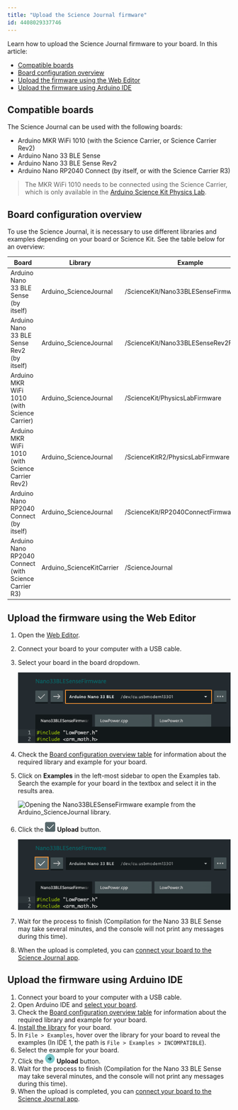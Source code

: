 ```yaml
---
title: "Upload the Science Journal firmware"
id: 4408029337746
---
```


Learn how to upload the Science Journal firmware to your board. In this article:

* [Compatible boards](#compatible-boards)
* [Board configuration overview](#board-configuration)
* [Upload the firmware using the Web Editor](#using-the-web-editor)
* [Upload the firmware using Arduino IDE](#using-arduino-ide)

<a id="compatible-boards"></a>

## Compatible boards

The Science Journal can be used with the following boards:

* Arduino MKR WiFi 1010 (with the Science Carrier, or Science Carrier Rev2)
* Arduino Nano 33 BLE Sense
* Arduino Nano 33 BLE Sense Rev2
* Arduino Nano RP2040 Connect (by itself, or with the Science Carrier R3)

>The MKR WiFi 1010 needs to be connected using the Science Carrier, which is only available in the [Arduino Science Kit Physics Lab](https://store.arduino.cc/products/arduino-science-kit-physics-lab).

<a id="board-configuration"></a>

## Board configuration overview

To use the Science Journal, it is necessary to use different libraries and examples depending on your board or Science Kit. See the table below for an overview:

<table>
  <thead>
    <tr>
      <th>Board</th>
      <th>Library</th>
      <th>Example</th>
    </tr>
  </thead>
  <tbody>
    <tr>
      <td>Arduino Nano 33 BLE Sense (by itself)</td>
      <td>Arduino_ScienceJournal</td>
      <td>/ScienceKit/Nano33BLESenseFirmware</td>
    </tr>
    <tr>
      <td>Arduino Nano 33 BLE Sense Rev2 (by itself)</td>
      <td>Arduino_ScienceJournal</td>
      <td>/ScienceKit/Nano33BLESenseRev2Firmware</td>
    </tr>
    <tr>
      <td>Arduino MKR WiFi 1010 (with Science Carrier)</td>
      <td>Arduino_ScienceJournal</td>
      <td>/ScienceKit/PhysicsLabFirmware</td>
    </tr>
    <tr>
      <td>Arduino MKR WiFi 1010 (with Science Carrier Rev2)</td>
      <td>Arduino_ScienceJournal</td>
      <td>/ScienceKitR2/PhysicsLabFirmware</td>
    </tr>
    <tr>
      <td>Arduino Nano RP2040 Connect (by itself)</td>
      <td>Arduino_ScienceJournal</td>
      <td>/ScienceKit/RP2040ConnectFirmware</td>
    </tr>
    <tr>
      <td>Arduino Nano RP2040 Connect (with Science Carrier R3)</td>
      <td>Arduino_ScienceKitCarrier</td>
      <td>/ScienceJournal</td>
    </tr>
  </tbody>
</table>

<a id="using-the-web-editor"></a>

## Upload the firmware using the Web Editor

1. Open the [Web Editor](https://create.arduino.cc/editor).
2. Connect your board to your computer with a USB cable.
3. Select your board in the board dropdown.

   ![The board dropdown in the Web Editor.](img/web-editor-sj-firmware-board.png)

4. Check the [Board configuration overview  table](#board-configuration) for information about the required library and example for your board. 
5. Click on **Examples** in the left-most sidebar to open the Examples tab. Search the example for your board in the textbox and select it in the results area.

    ![Opening the Nano33BLESenseFirmware example from the Arduino_ScienceJournal library.](SJ_WebEditor_Select-example.png)

5. Click the ![Web Editor upload button.](img/symbol_upload-web.png) **Upload** button.

   ![Uploading the sketch in the Web Editor.](img/web-editor-sj-firmware-upload.png)

6. Wait for the process to finish (Compilation for the Nano 33 BLE Sense may take several minutes, and the console will not print any messages during this time).
7. When the upload is completed, you can [connect your board to the Science Journal app](https://support.arduino.cc/hc/en-us/articles/4407749620370).

<a id="using-arduino-ide"></a>

## Upload the firmware using Arduino IDE

1. Connect your board to your computer with a USB cable.
2. Open Arduino IDE and [select your board](https://support.arduino.cc/hc/en-us/articles/4406856349970-Select-board-and-port-in-Arduino-IDE).
1. Check the [Board configuration overview  table](#board-configuration) for information about the required library and example for your board. 
2. [Install the library](https://support.arduino.cc/hc/en-us/articles/5145457742236-Add-libraries-to-Arduino-IDE) for your board. 
3. In `File > Examples`, hover over the library for your board to reveal the examples (In IDE 1, the path is `File > Examples > INCOMPATIBLE`).
4. Select the example for your board.
5. Click the ![Upload button](img/symbol_upload.png) **Upload** button.
6. Wait for the process to finish (Compilation for the Nano 33 BLE Sense may take several minutes, and the console will not print any messages during this time).
7. When the upload is completed, you can [connect your board to the Science Journal app](https://support.arduino.cc/hc/en-us/articles/4407749620370).
